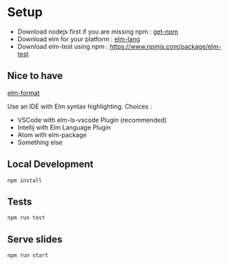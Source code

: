 # Setup

- Download nodejs first if you are missing npm : [get-npm](https://www.npmjs.com/get-npm)
- Download elm for your platform : [elm-lang](https://guide.elm-lang.org/install.html)
- Download elm-test using npm : https://www.npmjs.com/package/elm-test

## Nice to have

[elm-format](https://www.npmjs.com/package/elm-format)

Use an IDE with Elm syntax highlighting. Choices :

- VSCode with elm-ls-vscode Plugin (recommended)
- Intellij with Elm Language Plugin
- Atom with elm-package
- Something else

## Local Development

    npm install

## Tests

    npm run test

## Serve slides

    npm run start

